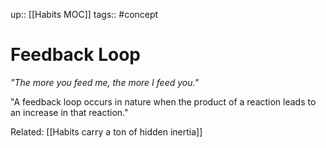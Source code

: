 up:: [[Habits MOC]]
tags:: #concept 

# Feedback Loop
*"The more you feed me, the more I feed you."*

"A feedback loop occurs in nature when the product of a reaction leads to an increase in that reaction."

Related: [[Habits carry a ton of hidden inertia]]